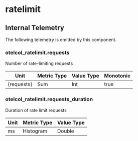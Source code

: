 [comment]: <> (Code generated by mdatagen. DO NOT EDIT.)

# ratelimit

## Internal Telemetry

The following telemetry is emitted by this component.

### otelcol_ratelimit.requests

Number of rate-limiting requests

| Unit | Metric Type | Value Type | Monotonic |
| ---- | ----------- | ---------- | --------- |
| {requests} | Sum | Int | true |

### otelcol_ratelimit.requests_duration

Duration of rate limit requests

| Unit | Metric Type | Value Type |
| ---- | ----------- | ---------- |
| ms | Histogram | Double |
